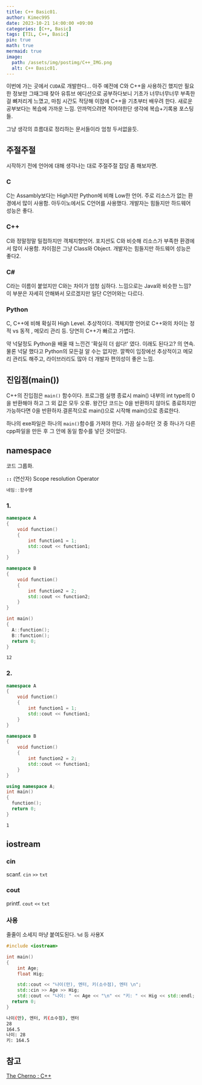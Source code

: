 ```yaml
---
title: C++ Basic01.
author: Kimec995
date: 2023-10-21 14:00:00 +09:00
categories: [C++, Basic]
tags: [TIL, C++, Basic]
pin: true
math: true
mermaid: true
image: 
  path: /assets/img/postimg/C++_IMG.png
  alt: C++ Basic01.
---
```

이번에 가는 곳에서 `CUDA`로 개발한다... 아주 예전에 C와 C++을 사용하긴 했지만 필요한 정보만 그때그때 찾아 유튜브 에디션으로 공부하다보니 기초가 너무너무너무 부족한걸 뼈저리게 느꼈고, 마침 시간도 적당해 이참에 C++을 기초부터 배우려 한다. 새로운 공부보다는 복습에 가까운 느낌. 안까먹으려면 적어야한단 생각에 복습+기록용 포스팅들.

그냥 생각의 흐름대로 정리하는 문서들이라 엄청 두서없을듯.

## 주절주절
시작하기 전에 언어에 대해 생각나는 대로 주절주절 잡담 좀 해보자면.

### C
C는 Assambly보다는 High지만 Python에 비해 Low한 언어. 주로 리소스가 없는 환경에서 많이 사용함. 아두이노에서도 C언어를 사용했다. 개발자는 힘들지만 하드웨어 성능은 좋다.

### C++
C와 정말정말 밀접하지만 객체지향언어. 포지션도 C와 비슷해 리소스가 부족한 환경에서 많이 사용함. 차이점은 그냥 Class와 Object. 개발자는 힘들지만 하드웨어 성능은 좋다2.

### C#
C라는 이름이 붙었지만 C와는 차이가 엄청 심하다. 느낌으로는 Java와 비슷한 느낌? 이 부분은 자세히 안해봐서 모르겠지만 일단 C언어와는 다르다.

### Python
C, C++에 비해 확실히 High Level. 추상적이다. 객체지향 언어로 C++와의 차이는 정적 vs 동적 , 메모리 관리 등. 당연히 C++가 빠르고 가볍다.

약 넉달정도 Python을 배울 때 느낀건 '확실히 더 쉽다!' 였다. 이래도 된다고? 의 연속. 물론 넉달 했다고 Python의 모든걸 알 수는 없지만. 깔짝이 입장에선 추상적이고 메모리 관리도 해주고, 라이브러리도 많아 더 개발자 편의성이 좋은 느낌.

## 진입점(main())
C++의 진입점은 `main()` 함수이다. 프로그램 실행 종료시 main() 내부의 int type의 0을 반환해야 하고 그 외 값은 모두 오류. 왕간단 코드는 0을 반환하지 않아도 종료하지만 가능하다면 0을 반환하자.결론적으로 main()으로 시작해 main()으로 종료한다.

하나의 exe파일은 하나의 `main()`함수를 가져야 한다. 가끔 실수하던 것 중 하나가 다른 cpp파일을 만든 후 그 안에 동일 함수를 넣던 것이었다.

## namespace
코드 그룹화.

**`::`** (연산자) Scope resolution Operator

``` C++
네임::함수명
```

### 1.
```C++
namespace A
{
	void function()
	{
		int function1 = 1;
		std::cout << function1;
	}
}

namespace B
{
	void function()
	{
		int function2 = 2;
		std::cout << function2;
	}
}

int main()
{
  A::function();
  B::function();
  return 0;
}
```

```bash
12
```

### 2.
```C++
namespace A
{
	void function()
	{
		int function1 = 1;
		std::cout << function1;
	}
}

namespace B
{
	void function()
	{
		int function2 = 2;
		std::cout << function1;
	}
}

using namespace A;
int main()
{
  function();
  return 0;
}
```

```bash
1
```

## iostream

### cin
scanf. `cin` `>>` `txt`

### cout
printf. `cout` `<<` `txt`

### 사용
줄줄이 소세지 마냥 붙여도된다. `%d` 등 사용X
```C++
#include <iostream>

int main()
{
	int Age;
	float Hig;

	std::cout << "나이(만), 엔터, 키(소수점), 엔터 \n";
	std::cin >> Age >> Hig;
	std::cout << "나이: " << Age << "\n" << "키: " << Hig << std::endl;
  return 0;
}
```

```bash
나이(만), 엔터, 키(소수점), 엔터
28
164.5
나이: 28
키: 164.5
```

## 참고

[The Cherno : C++](https://www.youtube.com/playlist?list=PLlrATfBNZ98dudnM48yfGUldqGD0S4FFb)

